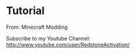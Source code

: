 Tutorial
========

From: Minecraft Modding

Subscribe to my Youtube Channel: http://www.youtube.com/user/RedstoneActivation/
